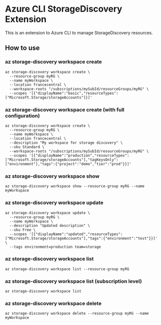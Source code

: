 # Azure CLI StorageDiscovery Extension #
This is an extension to Azure CLI to manage StorageDiscovery resources.

## How to use ##
### az storage-discovery workspace create ###
```commandline
az storage-discovery workspace create \
  --resource-group myRG \
  --name myWorkspace \
  --location francecentral \
  --workspace-roots "/subscriptions/mySubId/resourceGroups/myRG" \
  --scopes '[{"displayName":"basic","resourceTypes":["Microsoft.Storage/storageAccounts"]}]'
```

### az storage-discovery workspace create (with full configuration) ###
```commandline
az storage-discovery workspace create \
  --resource-group myRG \
  --name myWorkspace \
  --location francecentral \
  --description "My workspace for storage discovery" \
  --sku Standard \
  --workspace-roots "/subscriptions/mySubId/resourceGroups/myRG" \
  --scopes '[{"displayName":"production","resourceTypes":["Microsoft.Storage/storageAccounts"],"tagKeysOnly":["environment"],"tags":{"project":"demo","tier":"prod"}}]'
```

### az storage-discovery workspace show ###
```commandline
az storage-discovery workspace show --resource-group myRG --name myWorkspace
```

### az storage-discovery workspace update ###
```commandline
az storage-discovery workspace update \
  --resource-group myRG \
  --name myWorkspace \
  --description "Updated description" \
  --sku Free \
  --scopes '[{"displayName":"updated","resourceTypes":["Microsoft.Storage/storageAccounts"],"tags":{"environment":"test"}}]' \
  --tags environment=production team=storage
```

### az storage-discovery workspace list ###
```commandline
az storage-discovery workspace list --resource-group myRG
```

### az storage-discovery workspace list (subscription level) ###
```commandline
az storage-discovery workspace list
```

### az storage-discovery workspace delete ###
```commandline
az storage-discovery workspace delete --resource-group myRG --name myWorkspace
```